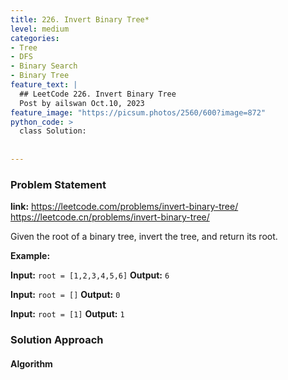 ```yaml
---
title: 226. Invert Binary Tree*
level: medium
categories:
- Tree
- DFS
- Binary Search
- Binary Tree
feature_text: |
  ## LeetCode 226. Invert Binary Tree
  Post by ailswan Oct.10, 2023
feature_image: "https://picsum.photos/2560/600?image=872"
python_code: >
  class Solution:
        
   
---
```


### Problem Statement
**link:**
https://leetcode.com/problems/invert-binary-tree/
https://leetcode.cn/problems/invert-binary-tree/

Given the root of a binary tree, invert the tree, and return its root.

**Example:**

**Input:** `root = [1,2,3,4,5,6]`
**Output:** `6`
 
**Input:** `root = []`
**Output:** `0`
 
**Input:** `root = [1]`
**Output:** `1`

### Solution Approach
 
#### Algorithm
 